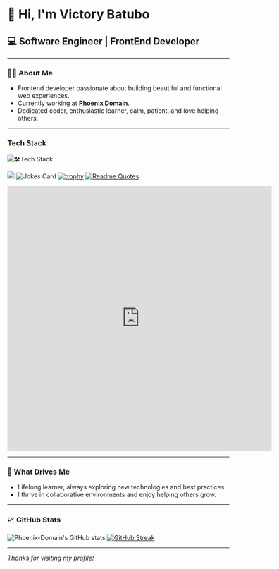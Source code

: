 # 👋 Hi, I'm Victory Batubo

## 💻 Software Engineer | FrontEnd Developer

---

### 🧑‍💻 About Me

- Frontend developer passionate about building beautiful and functional web experiences.
- Currently working at **Phoenix Domain**.
- Dedicated coder, enthusiastic learner, calm, patient, and love helping others.

---

###  Tech Stack

![🛠️Tech Stack](https://github-readme-tech-stack.vercel.app/api/cards?title=Tech%20Stack&icons=html5,css3,javascript,bootstrap,vite,figma,react)

![](https://komarev.com/ghpvc/?username=Phoenix-Domain)
![Jokes Card](https://readme-jokes.vercel.app/api)
[![trophy](https://github-profile-trophy.vercel.app/?username=Phoenix-Domain&theme=onedark)](https://github.com/Phoenix-Domain/github-profile-trophy)
[![Readme Quotes](https://quotes-github-readme.vercel.app/api?type=horizontal&theme=dark)](https://github.com/Phoenix-Domain/github-readme-quotes)
<iframe width="600" height="600" src="https://ionicabizau.github.io/github-profile-languages/api.html?Phoenix-Domain" frameborder="0"></iframe>


---

### 🚀 What Drives Me

- Lifelong learner, always exploring new technologies and best practices.
- I thrive in collaborative environments and enjoy helping others grow.

---


### 📈 GitHub Stats

![Phoenix-Domain's GitHub stats](https://github-readme-stats.vercel.app/api?username=Phoenix-Domain&show=reviews&show_icons=true&theme=radical)
[![GitHub Streak](https://streak-stats.demolab.com/?user=Phoenix-Domain&theme=dark)](https://git.io/streak-stats)



---

_Thanks for visiting my profile!_
